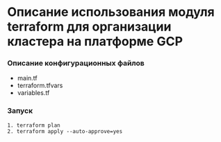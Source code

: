 # Описание использования модуля terraform для организации кластера на платформе GCP

### Описание конфигурационных файлов
- main.tf
- terraform.tfvars
- variables.tf


### Запуск 
```
1. terraform plan
2. terraform apply --auto-approve=yes
```